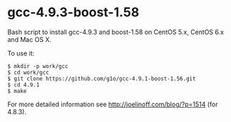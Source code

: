 gcc-4.9.3-boost-1.58
====================

Bash script to install gcc-4.9.3 and boost-1.58 on CentOS 5.x, CentOS 6.x and Mac OS X.

To use it:

    $ mkdir -p work/gcc
    $ cd work/gcc
    $ git clone https://github.com/g1o/gcc-4.9.1-boost-1.56.git
    $ cd 4.9.1
    $ make

For more detailed information see http://joelinoff.com/blog/?p=1514 (for 4.8.3).
